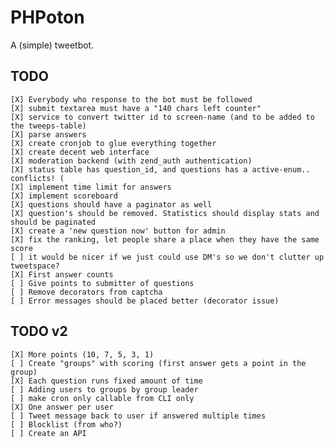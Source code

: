 PHPoton
=======
A (simple) tweetbot.


TODO
-----------
    [X] Everybody who response to the bot must be followed
    [X] submit textarea must have a "140 chars left counter"
    [X] service to convert twitter id to screen-name (and to be added to the tweeps-table)
    [X] parse answers
    [X] create cronjob to glue everything together
    [X] create decent web interface
    [X] moderation backend (with zend_auth authentication)
    [X] status table has question_id, and questions has a active-enum.. conflicts! (
    [X] implement time limit for answers
    [X] implement scoreboard
    [X] questions should have a paginator as well
    [X] question's should be removed. Statistics should display stats and should be paginated
    [X] create a 'new question now' button for admin
    [X] fix the ranking, let people share a place when they have the same score
    [ ] it would be nicer if we just could use DM's so we don't clutter up tweetspace?
    [X] First answer counts
    [ ] Give points to submitter of questions
    [ ] Remove decorators from captcha
    [ ] Error messages should be placed better (decorator issue)

TODO v2
------------
    [X] More points (10, 7, 5, 3, 1)
    [ ] Create "groups" with scoring (first answer gets a point in the group)
    [X] Each question runs fixed amount of time
    [ ] Adding users to groups by group leader
    [ ] make cron only callable from CLI only
    [X] One answer per user
    [ ] Tweet message back to user if answered multiple times
    [ ] Blocklist (from who?)
    [ ] Create an API
